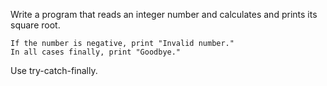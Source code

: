 Write a program that reads an integer number and calculates and prints its square root. 

	If the number is negative, print "Invalid number."
	In all cases finally, print "Goodbye."

Use try-catch-finally.
